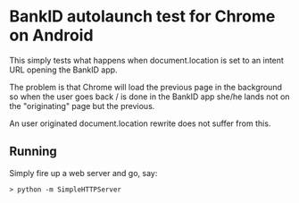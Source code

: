 # BankID autolaunch test for Chrome on Android

This simply tests what happens when document.location is set to an intent URL opening the BankID app.

The problem is that Chrome will load the previous page in the background so when the user goes back / is done in the BankID app she/he lands not on the "originating" page but the previous.

An user originated document.location rewrite does not suffer from this.

## Running

Simply fire up a web server and go, say:

    > python -m SimpleHTTPServer

